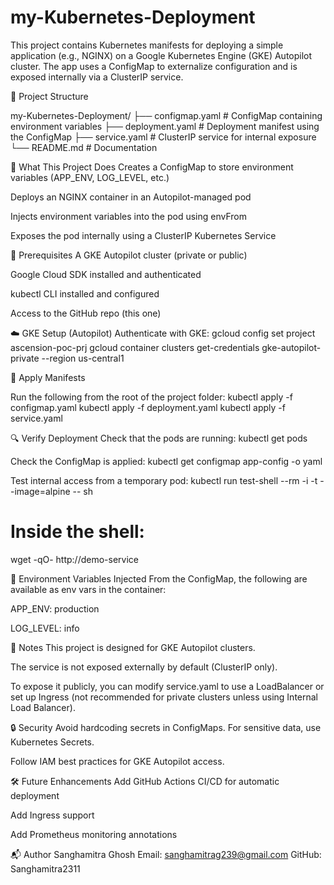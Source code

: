 # my-Kubernetes-Deployment
This project contains Kubernetes manifests for deploying a simple application (e.g., NGINX) on a Google Kubernetes Engine (GKE) Autopilot cluster. The app uses a ConfigMap to externalize configuration and is exposed internally via a ClusterIP service.


📁 Project Structure

my-Kubernetes-Deployment/
├── configmap.yaml      # ConfigMap containing environment variables
├── deployment.yaml     # Deployment manifest using the ConfigMap
├── service.yaml        # ClusterIP service for internal exposure
└── README.md           # Documentation


🚀 What This Project Does
Creates a ConfigMap to store environment variables (APP_ENV, LOG_LEVEL, etc.)

Deploys an NGINX container in an Autopilot-managed pod

Injects environment variables into the pod using envFrom

Exposes the pod internally using a ClusterIP Kubernetes Service

🧰 Prerequisites
A GKE Autopilot cluster (private or public)

Google Cloud SDK installed and authenticated

kubectl CLI installed and configured

Access to the GitHub repo (this one)

☁️ GKE Setup (Autopilot)
Authenticate with GKE:
gcloud config set project ascension-poc-prj
gcloud container clusters get-credentials gke-autopilot-private --region us-central1

📄 Apply Manifests

Run the following from the root of the project folder:
kubectl apply -f configmap.yaml
kubectl apply -f deployment.yaml
kubectl apply -f service.yaml

🔍 Verify Deployment
Check that the pods are running:
kubectl get pods

Check the ConfigMap is applied:
kubectl get configmap app-config -o yaml

Test internal access from a temporary pod:
kubectl run test-shell --rm -i -t --image=alpine -- sh

# Inside the shell:
wget -qO- http://demo-service

🧪 Environment Variables Injected
From the ConfigMap, the following are available as env vars in the container:

APP_ENV: production

LOG_LEVEL: info

📌 Notes
This project is designed for GKE Autopilot clusters.

The service is not exposed externally by default (ClusterIP only).

To expose it publicly, you can modify service.yaml to use a LoadBalancer or set up Ingress (not recommended for private clusters unless using Internal Load Balancer).

🔒 Security
Avoid hardcoding secrets in ConfigMaps. For sensitive data, use Kubernetes Secrets.

Follow IAM best practices for GKE Autopilot access.

🛠️ Future Enhancements
Add GitHub Actions CI/CD for automatic deployment

Add Ingress support

Add Prometheus monitoring annotations

📬 Author
Sanghamitra Ghosh
Email: sanghamitrag239@gmail.com
GitHub: Sanghamitra2311

